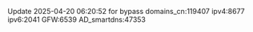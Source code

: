 Update 2025-04-20 06:20:52 for bypass 
 domains_cn:119407 
 ipv4:8677 
 ipv6:2041 
 GFW:6539 
 AD_smartdns:47353
